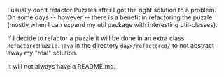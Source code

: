 I usually don't refactor Puzzles after I got the right solution to a problem.  
On some days -- however -- there is a benefit in refactoring the puzzle (mostly when I can expand my util package with interesting util-classes).

If I decide to refactor a puzzle it will be done in an extra class `RefactoredPuzzle.java` in the directory `dayx/refactored/` to not abstract away my "real" solution.

It will not always have a README.md.
